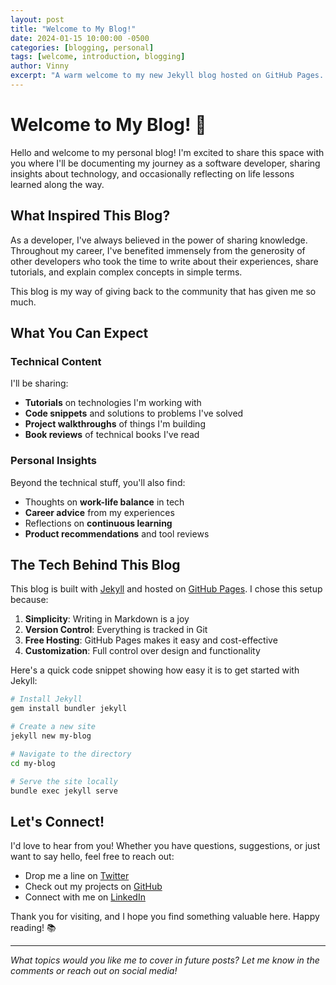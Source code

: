 ```yaml
---
layout: post
title: "Welcome to My Blog!"
date: 2024-01-15 10:00:00 -0500
categories: [blogging, personal]
tags: [welcome, introduction, blogging]
author: Vinny
excerpt: "A warm welcome to my new Jekyll blog hosted on GitHub Pages. Let me share what you can expect to find here."
---
```


# Welcome to My Blog! 🎉

Hello and welcome to my personal blog! I'm excited to share this space with you where I'll be documenting my journey as a software developer, sharing insights about technology, and occasionally reflecting on life lessons learned along the way.

## What Inspired This Blog?

As a developer, I've always believed in the power of sharing knowledge. Throughout my career, I've benefited immensely from the generosity of other developers who took the time to write about their experiences, share tutorials, and explain complex concepts in simple terms.

This blog is my way of giving back to the community that has given me so much.

## What You Can Expect

### Technical Content
I'll be sharing:
- **Tutorials** on technologies I'm working with
- **Code snippets** and solutions to problems I've solved
- **Project walkthroughs** of things I'm building
- **Book reviews** of technical books I've read

### Personal Insights
Beyond the technical stuff, you'll also find:
- Thoughts on **work-life balance** in tech
- **Career advice** from my experiences
- Reflections on **continuous learning**
- **Product recommendations** and tool reviews

## The Tech Behind This Blog

This blog is built with [Jekyll](https://jekyllrb.com/) and hosted on [GitHub Pages](https://pages.github.com/). I chose this setup because:

1. **Simplicity**: Writing in Markdown is a joy
2. **Version Control**: Everything is tracked in Git
3. **Free Hosting**: GitHub Pages makes it easy and cost-effective
4. **Customization**: Full control over design and functionality

Here's a quick code snippet showing how easy it is to get started with Jekyll:

```bash
# Install Jekyll
gem install bundler jekyll

# Create a new site
jekyll new my-blog

# Navigate to the directory
cd my-blog

# Serve the site locally
bundle exec jekyll serve
```

## Let's Connect!

I'd love to hear from you! Whether you have questions, suggestions, or just want to say hello, feel free to reach out:

- Drop me a line on [Twitter](https://twitter.com/yourusername)
- Check out my projects on [GitHub](https://github.com/yourusername)
- Connect with me on [LinkedIn](https://linkedin.com/in/yourprofile)

Thank you for visiting, and I hope you find something valuable here. Happy reading! 📚

---

*What topics would you like me to cover in future posts? Let me know in the comments or reach out on social media!*